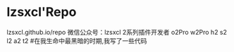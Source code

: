 # lzsxcl'Repo
lzsxcl.github.io/repo
微信公众号：lzsxcl
2系列插件开发者
o2Pro w2Pro h2 s2 l2 a2 t2
#在我生命中最黑暗的时期,我写了一些代码
